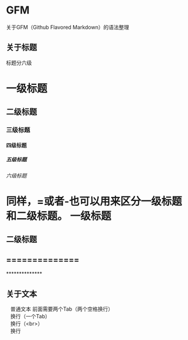 # GFM
  关于GFM（Github Flavored Markdown）的语法整理
  
  

## 关于标题
  标题分六级
# 一级标题
## 二级标题
### 三级标题
#### 四级标题
##### 五级标题
###### 六级标题
  同样，=或者-也可以用来区分一级标题和二级标题。
一级标题
=================
二级标题
---------------
==============
-------------
************** 

## 关于文本
    普通文本 前面需要两个Tab（两个空格换行）    
    换行（一个Tab）   
    换行（\<br>）<br>
    换行
